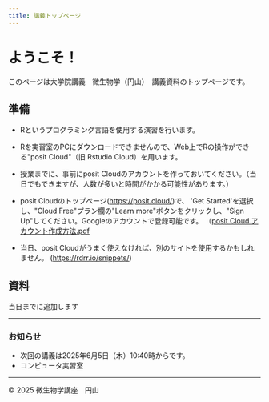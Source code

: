 ```yaml
---
title: 講義トップページ
---
```


# ようこそ！

このページは大学院講義　微生物学（円山）　講義資料のトップページです。

## 準備
- Rというプログラミング言語を使用する演習を行います。
- Rを実習室のPCにダウンロードできませんので、Web上でRの操作ができる"posit Cloud"（旧 Rstudio Cloud）を用います。

- 授業までに、事前にposit Cloudのアカウントを作っておいてください。（当日でもできますが、人数が多いと時間がかかる可能性があります。）

- posit Cloudのトップページ(https://posit.cloud/)で、 'Get Started'を選択し、"Cloud Free"プラン欄の"Learn more"ボタンをクリックし、"Sign Up"してください。Googleのアカウントで登録可能です。
（[posit Cloud アカウント作成方法.pdf](./slides/posit_Cloud_setup.pdf)

- 当日、posit Cloudがうまく使えなければ、別のサイトを使用するかもしれません。
(https://rdrr.io/snippets/)

## 資料
当日までに追加します

---

### お知らせ

- 次回の講義は2025年6月5日（木）10:40時からです。
- コンピュータ実習室 

---

© 2025 微生物学講座　円山
